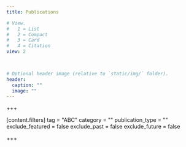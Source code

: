 ```yaml
---
title: Publications

# View.
#   1 = List
#   2 = Compact
#   3 = Card
#   4 = Citation
view: 2


    
# Optional header image (relative to `static/img/` folder).
header:
  caption: ""
  image: ""
---
```


+++

  [content.filters]
    tag = "ABC"
    category = ""
    publication_type = ""
    exclude_featured = false
    exclude_past = false
    exclude_future = false


+++
